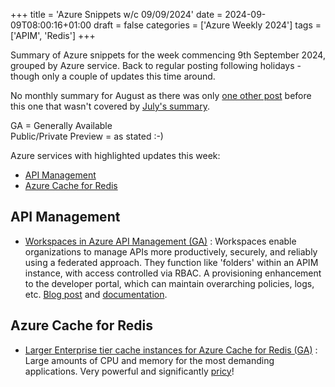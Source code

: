 +++
title = 'Azure Snippets w/c 09/09/2024'
date = 2024-09-09T08:00:16+01:00
draft = false
categories = ['Azure Weekly 2024']
tags = ['APIM', 'Redis']
+++

Summary of Azure snippets for the week commencing 9th September 2024, grouped by Azure service. Back to regular posting following holidays - though only a couple of updates this time around.

No monthly summary for August as there was only [one other post](/posts/azure-weekly-wc-240812) before this one that wasn't covered by [July's summary](/posts/azure-monthly-2407/).

GA = Generally Available  
Public/Private Preview = as stated :-)

Azure services with highlighted updates this week:

- [API Management](#api-management)
- [Azure Cache for Redis](#azure-cache-for-redis)

## API Management

- [Workspaces in Azure API Management (GA)](https://azure.microsoft.com/en-us/updates/v2/Workspaces-in-Azure-API-Management) : Workspaces enable organizations to manage APIs more productively, securely, and reliably using a federated approach. They function like 'folders' within an APIM instance, with access controlled via RBAC. A provisioning enhancement to the developer portal, which can maintain overarching policies, logs, etc. [Blog post](https://techcommunity.microsoft.com/t5/azure-integration-services-blog/announcing-general-availability-of-workspaces-in-azure-api/ba-p/4210796) and [documentation](https://learn.microsoft.com/en-gb/azure/api-management/workspaces-overview).

## Azure Cache for Redis

- [Larger Enterprise tier cache instances for Azure Cache for Redis (GA)](https://azure.microsoft.com/en-us/updates/v2/Larger-Enterprise-tier-cache-instances-for-Azure-Cache-for-Redis) : Large amounts of CPU and memory for the most demanding applications. Very powerful and significantly [pricy](https://azure.microsoft.com/en-gb/pricing/details/cache/)!
